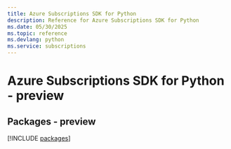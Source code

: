 ```yaml
---
title: Azure Subscriptions SDK for Python
description: Reference for Azure Subscriptions SDK for Python
ms.date: 05/30/2025
ms.topic: reference
ms.devlang: python
ms.service: subscriptions
---
```

# Azure Subscriptions SDK for Python - preview
## Packages - preview
[!INCLUDE [packages](subscriptions-index.md)]